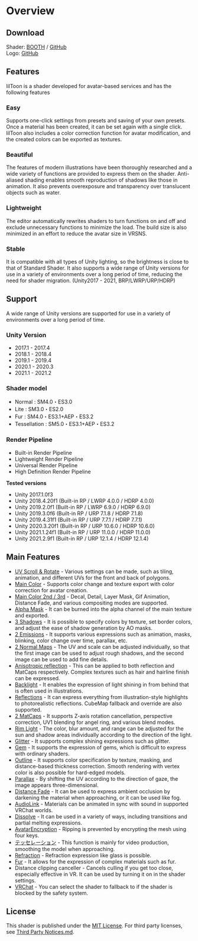 # Overview

<div class="align-center">

## Download
Shader: [BOOTH](https://lilxyzw.booth.pm/items/3087170) / [GitHub](https://github.com/lilxyzw/lilToon/releases)  
Logo: [GitHub](https://github.com/lilxyzw/lilToon/tree/master/logo)

## Features
lilToon is a shader developed for avatar-based services and has the following features

</div>

<div class="flexwrapcontainer">
<div class="flex2">
<h3>Easy</h3>
<p>Supports one-click settings from presets and saving of your own presets. Once a material has been created, it can be set again with a single click. lilToon also includes a color correction function for avatar modification, and the created colors can be exported as textures.</p>
</div>

<div class="flex2">
<h3>Beautiful</h3>
<p>The features of modern illustrations have been thoroughly researched and a wide variety of functions are provided to express them on the shader. Anti-aliased shading enables smooth reproduction of shadows like those in animation. It also prevents overexposure and transparency over translucent objects such as water.</p>
</div>

<div class="flex2">
<h3>Lightweight</h3>
<p>The editor automatically rewrites shaders to turn functions on and off and exclude unnecessary functions to minimize the load. The build size is also minimized in an effort to reduce the avatar size in VRSNS.</p>
</div>

<div class="flex2">
<h3>Stable</h3>
<p>It is compatible with all types of Unity lighting, so the brightness is close to that of Standard Shader. It also supports a wide range of Unity versions for use in a variety of environments over a long period of time, reducing the need for shader migration. (Unity2017 - 2021, BRP/LWRP/URP/HDRP)</p>
</div>
</div>

<div class="bg-black">
<div class="align-center">

## Support
A wide range of Unity versions are supported for use in a variety of environments over a long period of time.

</div>

<div class="flexcontainer">
    <div class="flex3">
        <h3>Unity Version</h3>
        <ul>
            <li>2017.1 - 2017.4</li>
            <li>2018.1 - 2018.4</li>
            <li>2019.1 - 2019.4</li>
            <li>2020.1 - 2020.3</li>
            <li>2021.1 - 2021.2</li>
        </ul>
    </div>
    <div class="flex3">
        <h3>Shader model</h3>
        <ul>
            <li>Normal : SM4.0・ES3.0</li>
            <li>Lite : SM3.0・ES2.0</li>
            <li>Fur : SM4.0・ES3.1+AEP・ES3.2</li>
            <li>Tessellation : SM5.0・ES3.1+AEP・ES3.2</li>
        </ul>
    </div>
    <div class="flex3">
        <h3>Render Pipeline</h3>
        <ul>
            <li>Built-in Render Pipeline</li>
            <li>Lightweight Render Pipeline</li>
            <li>Universal Render Pipeline</li>
            <li>High Definition Render Pipeline</li>
        </ul>
    </div>
</div>

<div class="small-container">

**Tested versions**
- Unity 2017.1.0f3
- Unity 2018.4.20f1 (Built-in RP / LWRP 4.0.0 / HDRP 4.0.0)
- Unity 2019.2.0f1 (Built-in RP / LWRP 6.9.0 / HDRP 6.9.0)
- Unity 2019.3.0f6 (Built-in RP / URP 7.1.8 / HDRP 7.1.8)
- Unity 2019.4.31f1 (Built-in RP / URP 7.7.1 / HDRP 7.7.1)
- Unity 2020.3.20f1 (Built-in RP / URP 10.6.0 / HDRP 10.6.0)
- Unity 2021.1.24f1 (Built-in RP / URP 11.0.0 / HDRP 11.0.0)
- Unity 2021.2.9f1 (Built-in RP / URP 12.1.4 / HDRP 12.1.4)

</div>
</div>

## Main Features
- [UV Scroll & Rotate](/en-us/base/uv.md) - Various settings can be made, such as tiling, animation, and different UVs for the front and back of polygons.
- [Main Color](/en-us/color/maincolor.md) - Supports color change and texture export with color correction for avatar creation.
- [Main Color 2nd / 3rd](/en-us/color/maincolor_layer.md) - Decal, Detail, Layer Mask, Gif Animation, Distance Fade, and various compositing modes are supported.
- [Alpha Mask](/en-us/color/alphamask.md) - It can be burned into the alpha channel of the main texture and exported.
- [3 Shadows](/en-us/color/shadow.md) - It is possible to specify colors by texture, set border colors, and adjust the ease of shadow generation by AO masks.
- [2 Emissions](/en-us/color/emission.md) - It supports various expressions such as animation, masks, blinking, color change over time, parallax, etc.
- [2 Normal Maps](/en-us/reflections/normal.md) - The UV and scale can be adjusted individually, so that the first image can be used to adjust rough shadows, and the second image can be used to add fine details.
- [Anisotropic reflection](/en-us/reflections/anisotropy.md) - This can be applied to both reflection and MatCaps respectively. Complex textures such as hair and hairline finish can be expressed.
- [Backlight](/en-us/reflections/backlight.md) - It enables the expression of light shining in from behind that is often used in illustrations.
- [Reflections](/en-us/reflections/reflection.md) - It can express everything from illustration-style highlights to photorealistic reflections. CubeMap fallback and override are also supported.
- [2 MatCaps](/en-us/reflections/matcap.md) - It supports Z-axis rotation cancellation, perspective correction, UV1 blending for angel ring, and various blend modes.
- [Rim Light](/en-us/reflections/rimlight.md) - The color, blur amount, and range can be adjusted for the sun and shadow areas individually according to the direction of the light.
- [Glitter](/en-us/reflections/glitter.md) - It supports complex shining expressions such as glitter.
- [Gem](/en-us/reflections/gem.md) - It supports the expression of gems, which is difficult to express with ordinary shaders.
- [Outline](/en-us/advanced/outline.md) - It supports color specification by texture, masking, and distance-based thickness correction. Smooth rendering with vertex color is also possible for hard-edged models.
- [Parallax](/en-us/advanced/parallax.md) - By shifting the UV according to the direction of gaze, the image appears three-dimensional.
- [Distance Fade](/en-us/advanced/distancefade.md) - It can be used to express ambient occlusion by darkening the material when approaching, or it can be used like fog.
- [AudioLink](/en-us/advanced/audiolink.md) - Materials can be animated in sync with sound in supported VRChat worlds.
- [Dissolve](/en-us/advanced?id=dissolve.md) - It can be used in a variety of ways, including transitions and partial melting expressions.
- [AvatarEncryption](/en-us/advanced/encryption.md) - Ripping is prevented by encrypting the mesh using four keys.
- [テッセレーション](/en-us/advanced/tessellation.md) - This function is mainly for video production, smoothing the model when approaching.
- [Refraction](/en-us/advanced/refraction.md) - Refraction expression like glass is possible.
- [Fur](/en-us/advanced/fur.md) - It allows for the expression of complex materials such as fur.
- Distance clipping canceller - Cancels culling if you get too close, especially effective in VR. It can be used by turning it on in the shader settings.
- [VRChat](/en-us/base/vrchat.md) - You can select the shader to fallback to if the shader is blocked by the safety system.

## License
This shader is published under the [MIT License](https://github.com/lilxyzw/lilToon/blob/master/Assets/lilToon/LICENSE). For third party licenses, see [Third Party Notices.md](https://github.com/lilxyzw/lilToon/blob/master/Assets/lilToon/Third%20Party%20Notices.md).